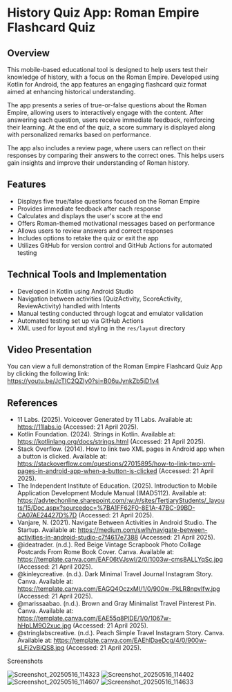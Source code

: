 # History Quiz App: Roman Empire Flashcard Quiz

## Overview
This mobile-based educational tool is designed to help users test their knowledge of history, with a focus on the Roman Empire. Developed using Kotlin for Android, the app features an engaging flashcard quiz format aimed at enhancing historical understanding.

The app presents a series of true-or-false questions about the Roman Empire, allowing users to interactively engage with the content. After answering each question, users receive immediate feedback, reinforcing their learning. At the end of the quiz, a score summary is displayed along with personalized remarks based on performance.

The app also includes a review page, where users can reflect on their responses by comparing their answers to the correct ones. This helps users gain insights and improve their understanding of Roman history.

## Features
- Displays five true/false questions focused on the Roman Empire
- Provides immediate feedback after each response
- Calculates and displays the user's score at the end
- Offers Roman-themed motivational messages based on performance
- Allows users to review answers and correct responses
- Includes options to retake the quiz or exit the app
- Utilizes GitHub for version control and GitHub Actions for automated testing

## Technical Tools and Implementation
- Developed in Kotlin using Android Studio
- Navigation between activities (QuizActivity, ScoreActivity, ReviewActivity) handled with Intents
- Manual testing conducted through logcat and emulator validation
- Automated testing set up via GitHub Actions
- XML used for layout and styling in the `res/layout` directory

## Video Presentation
You can view a full demonstration of the Roman Empire Flashcard Quiz App by clicking the following link:  
https://youtu.be/JcTIC2QZIy0?si=B06uJynkZb5jD1v4

## References
- 11 Labs. (2025). Voiceover Generated by 11 Labs. Available at: https://11labs.io (Accessed: 21 April 2025).
- Kotlin Foundation. (2024). Strings in Kotlin. Available at: https://kotlinlang.org/docs/strings.html (Accessed: 21 April 2025).
- Stack Overflow. (2014). How to link two XML pages in Android app when a button is clicked. Available at: https://stackoverflow.com/questions/27015895/how-to-link-two-xml-pages-in-android-app-when-a-button-is-clicked (Accessed: 21 April 2025).
- The Independent Institute of Education. (2025). Introduction to Mobile Application Development Module Manual (IMAD5112). Available at: https://advtechonline.sharepoint.com/:w:/r/sites/TertiaryStudents/_layouts/15/Doc.aspx?sourcedoc=%7BA1FF62F0-8E1A-47BC-99BD-CA07AE24427D%7D (Accessed: 21 April 2025).
- Vanjare, N. (2021). Navigate Between Activities in Android Studio. The Startup. Available at: https://medium.com/swlh/navigate-between-activities-in-android-studio-c7f4617e7388 (Accessed: 21 April 2025).
- @ideatrader. (n.d.). Red Beige Vintage Scrapbook Photo Collage Postcards From Rome Book Cover. Canva. Available at: https://template.canva.com/EAF06tVJswI/2/0/1003w-cms8ALLYqSc.jpg (Accessed: 21 April 2025).
- @kinleycreative. (n.d.). Dark Minimal Travel Journal Instagram Story. Canva. Available at: https://template.canva.com/EAGQ4OczxMI/1/0/900w-PkLR8npvIfw.jpg (Accessed: 21 April 2025).
- @marissaabao. (n.d.). Brown and Gray Minimalist Travel Pinterest Pin. Canva. Available at: https://template.canva.com/EAE55q8PlDE/1/0/1067w-hHpLM9O2xuc.jpg (Accessed: 21 April 2025).
- @stringlabscreative. (n.d.). Peach Simple Travel Instagram Story. Canva. Available at: https://template.canva.com/EAEhlDaeDcg/4/0/900w-sLFj2vBiQS8.jpg (Accessed: 21 April 2025).

 Screenshots

 
 ![Screenshot_20250516_114323](https://github.com/user-attachments/assets/51f9494c-5f27-4731-9838-2163ea98e73f)
![Screenshot_20250516_114402](https://github.com/user-attachments/assets/2ab22916-324b-4d13-855a-c3163cd8efc5)
![Screenshot_20250516_114607](https://github.com/user-attachments/assets/49e532ea-98d7-4503-a546-9f1e9be2d75d)
![Screenshot_20250516_114633](https://github.com/user-attachments/assets/5d72e5a9-b31d-40d9-80eb-0b48720ef679)


 

